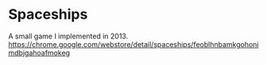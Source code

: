 # Spaceships
A small game I implemented in 2013. https://chrome.google.com/webstore/detail/spaceships/feoblhnbamkgohonimdbjgahoafmokeg
